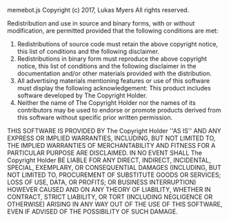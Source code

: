 memebot.js
Copyright (c) 2017, Lukas Myers
All rights reserved.

Redistribution and use in source and binary forms, with or without
modification, are permitted provided that the following conditions are met:
1. Redistributions of source code must retain the above copyright
   notice, this list of conditions and the following disclaimer.
2. Redistributions in binary form must reproduce the above copyright
   notice, this list of conditions and the following disclaimer in the
   documentation and/or other materials provided with the distribution.
3. All advertising materials mentioning features or use of this software
   must display the following acknowledgement:
   This product includes software developed by The Copyright Holder.
4. Neither the name of The Copyright Holder nor the
   names of its contributors may be used to endorse or promote products
   derived from this software without specific prior written permission.

THIS SOFTWARE IS PROVIDED BY The Copyright Holder ''AS IS'' AND ANY
EXPRESS OR IMPLIED WARRANTIES, INCLUDING, BUT NOT LIMITED TO, THE IMPLIED
WARRANTIES OF MERCHANTABILITY AND FITNESS FOR A PARTICULAR PURPOSE ARE
DISCLAIMED. IN NO EVENT SHALL The Copyright Holder BE LIABLE FOR ANY
DIRECT, INDIRECT, INCIDENTAL, SPECIAL, EXEMPLARY, OR CONSEQUENTIAL DAMAGES
(INCLUDING, BUT NOT LIMITED TO, PROCUREMENT OF SUBSTITUTE GOODS OR SERVICES;
LOSS OF USE, DATA, OR PROFITS; OR BUSINESS INTERRUPTION) HOWEVER CAUSED AND
ON ANY THEORY OF LIABILITY, WHETHER IN CONTRACT, STRICT LIABILITY, OR TORT
(INCLUDING NEGLIGENCE OR OTHERWISE) ARISING IN ANY WAY OUT OF THE USE OF THIS
SOFTWARE, EVEN IF ADVISED OF THE POSSIBILITY OF SUCH DAMAGE.
